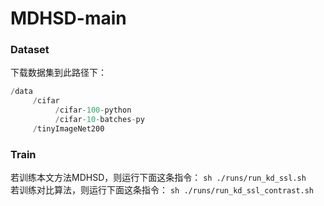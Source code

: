 # MDHSD-main


### Dataset
下载数据集到此路径下：
```python
/data
     /cifar
          /cifar-100-python
          /cifar-10-batches-py
     /tinyImageNet200
```


### Train
若训练本文方法MDHSD，则运行下面这条指令：
`sh ./runs/run_kd_ssl.sh`<br>
若训练对比算法，则运行下面这条指令：
`sh ./runs/run_kd_ssl_contrast.sh`
